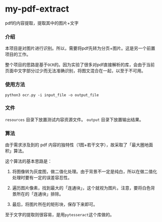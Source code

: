 # my-pdf-extract
pdf的内容提取，提取其中的图片+文字


### 介绍

本项目是对图片进行识别。所以，需要将pdf先转为分页+图片。这是另一个前置项目的工作。

整个项目的思路是基于`OCR`的。因为实验了很多对pdf直接解析的库，会由于当前页面中文字部分过少而无法准确识别，将图文混合在一起，以至于不可用。

### 使用方法

```
python3 ocr.py -i input_file -o output_file
```

### 文件

`resources` 目录下放置测试内容资源文件。
`output` 目录下放置输出结果。


### 算法

由于需求涉及到的 pdf 内容的独特性（1图+若干文字），故采取了「最大圈地面积」算法。

这个算法的基本思路是：

1. 将图像转为灰度图，做二值化处理。由于背景不一定是纯白，所以在做二值化处理时要有一定的误差容忍性。

2. 遍历图片像素，找到最大的「连通块」，这个就视为图片。注意，要将白色背景所在的「连通块」排除。

3. 最后，将图片所在的矩形块，保存下来即可。

至于文字的提取则很容易，是用`pytesseract`这个库做的。
